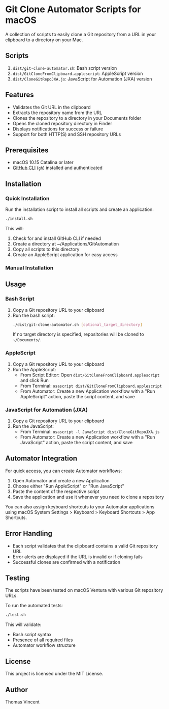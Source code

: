 # Git Clone Automator Scripts for macOS

A collection of scripts to easily clone a Git repository from a URL in your clipboard to a directory on your Mac.

## Scripts

1. `dist/git-clone-automator.sh`: Bash script version
2. `dist/GitCloneFromClipboard.applescript`: AppleScript version
3. `dist/CloneGitRepoJXA.js`: JavaScript for Automation (JXA) version

## Features

- Validates the Git URL in the clipboard
- Extracts the repository name from the URL
- Clones the repository to a directory in your Documents folder
- Opens the cloned repository directory in Finder
- Displays notifications for success or failure
- Support for both HTTP(S) and SSH repository URLs

## Prerequisites

- macOS 10.15 Catalina or later
- [GitHub CLI](https://cli.github.com/) (`gh`) installed and authenticated

## Installation

### Quick Installation

Run the installation script to install all scripts and create an application:

```bash
./install.sh
```

This will:
1. Check for and install GitHub CLI if needed
2. Create a directory at ~/Applications/GitAutomation
3. Copy all scripts to this directory
4. Create an AppleScript application for easy access

### Manual Installation

## Usage

### Bash Script

1. Copy a Git repository URL to your clipboard
2. Run the bash script:
   ```bash
   ./dist/git-clone-automator.sh [optional_target_directory]
   ```
   If no target directory is specified, repositories will be cloned to `~/Documents/`.

### AppleScript

1. Copy a Git repository URL to your clipboard
2. Run the AppleScript:
   - From Script Editor: Open `dist/GitCloneFromClipboard.applescript` and click Run
   - From Terminal: `osascript dist/GitCloneFromClipboard.applescript`
   - From Automator: Create a new Application workflow with a "Run AppleScript" action, paste the script content, and save

### JavaScript for Automation (JXA)

1. Copy a Git repository URL to your clipboard
2. Run the JavaScript:
   - From Terminal: `osascript -l JavaScript dist/CloneGitRepoJXA.js`
   - From Automator: Create a new Application workflow with a "Run JavaScript" action, paste the script content, and save

## Automator Integration

For quick access, you can create Automator workflows:

1. Open Automator and create a new Application
2. Choose either "Run AppleScript" or "Run JavaScript"
3. Paste the content of the respective script
4. Save the application and use it whenever you need to clone a repository

You can also assign keyboard shortcuts to your Automator applications using macOS System Settings > Keyboard > Keyboard Shortcuts > App Shortcuts.

## Error Handling

- Each script validates that the clipboard contains a valid Git repository URL
- Error alerts are displayed if the URL is invalid or if cloning fails
- Successful clones are confirmed with a notification

## Testing

The scripts have been tested on macOS Ventura with various Git repository URLs.

To run the automated tests:

```bash
./test.sh
```

This will validate:
- Bash script syntax
- Presence of all required files
- Automator workflow structure

## License

This project is licensed under the MIT License.

## Author

Thomas Vincent